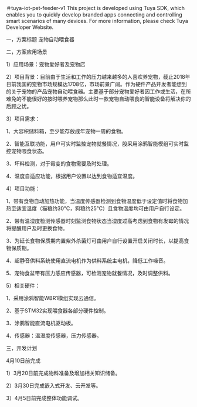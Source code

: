 ＃tuya-iot-pet-feeder-v1
This project is developed using Tuya SDK, which enables you to quickly develop branded apps connecting and controlling smart scenarios of many devices.         For more information, please check Tuya Developer Website.

一，方案标题
宠物自动喂食器

二，方案应用场景

1）应用场景：宠物爱好者及宠物店

2）项目背景：目前由于生活和工作的压力越来越多的人喜欢养宠物，截止2018年日前我国的宠物市场规模达1708亿，市场前景广阔。作为硬件产品开发者能想到的关于宠物的产品宠物自动喂食器。主要基于部分宠物爱好者因工作或生活，在所难免的不能很好的按时喂养宠物那么此时一款宠物自动喂食的智能设备将解决你的后顾之忧。

3）项目需求：

1、大容积储料箱，至少能存放成年宠物一周的食物。

2、智能互联功能，用户可实时监控宠物就餐情况，股采用涂鸦智能模组可实时监控宠物喂食状态。

3、坏料检测，对于霉变的食物需要及时处理。

4、温度自适应功能，根据用户设置以达到食物适宜温度。

4）项目功能：

1、带有食物自动加热功能，当温度传感器检测到食物温度低于设定值时将食物加热至适宜温度（猫粮约30℃，狗粮约25℃）且食物温度均可由用户自行设定。

2、带有温湿度检测传感器时刻监测食物状态当湿度过高考虑到食物有发霉的情况将提醒用户及时更换食物。

3、为延长食物保质期内置紫外杀菌灯可由用户自行设置开启关闭时长，以提高食物保质期。

4、超静音供料系统使用直流电机作为供料系统主电机，降低工作噪音。

5、宠物食盆带有压力感应传感器，可检测宠物就餐情况，及时调整供料。

5）相关硬件：

1、采用涂鸦智能WBR1模组实现云通信。

2、基于STM32实现喂食器各部分硬件控制。

3、涂鸦智能直流电机驱动板。

4、传感器：温湿度传感器，压力传感器。
            
三，开发计划

4月10日前完成

1）3月20日前完成物料准备及增加相关知识储备。

2）3月30日完成嵌入式开发、云开发等。

3）4月5日前完成整体功能调试。

